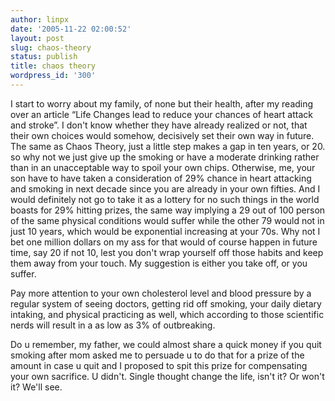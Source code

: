 ```yaml
---
author: linpx
date: '2005-11-22 02:00:52'
layout: post
slug: chaos-theory
status: publish
title: chaos theory
wordpress_id: '300'
---
```


I start to worry about my family, of none but their health, after my reading
over an article “Life Changes lead to reduce your chances of heart attack and
stroke”. I don't know whether they have already realized or not, that their
own choices would somehow, decisively set their own way in future. The same as
Chaos Theory, just a little step makes a gap in ten years, or 20. so why not
we just give up the smoking or have a moderate drinking rather than in an
unacceptable way to spoil your own chips. Otherwise, me, your son have to have
taken a consideration of 29% chance in heart attacking and smoking in next
decade since you are already in your own fifties. And I would definitely not
go to take it as a lottery for no such things in the world boasts for 29%
hitting prizes, the same way implying a 29 out of 100 person of the same
physical conditions would suffer while the other 79 would not in just 10
years, which would be exponential increasing at your 70s. Why not I bet one
million dollars on my ass for that would of course happen in future time, say
20 if not 10, lest you don't wrap yourself off those habits and keep them away
from your touch. My suggestion is either you take off, or you suffer.

Pay more attention to your own cholesterol level and blood pressure by a
regular system of seeing doctors, getting rid off smoking, your daily dietary
intaking, and physical practicing as well, which according to those scientific
nerds will result in a as low as 3% of outbreaking.

  

Do u remember, my father, we could almost share a quick money if you quit
smoking after mom asked me to persuade u to do that for a prize of the amount
in case u quit and I proposed to spit this prize for compensating your own
sacrifice. U didn't. Single thought change the life, isn't it? Or won't it?
We'll see.

